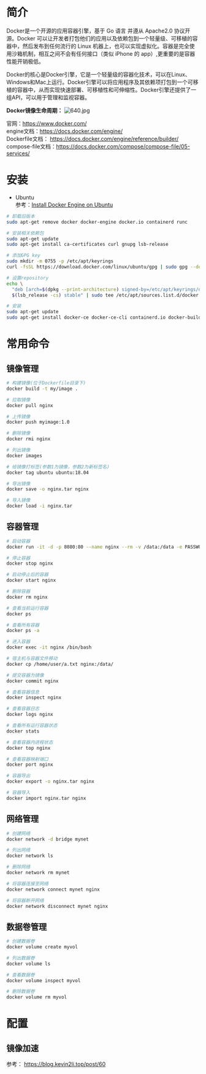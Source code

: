 # 简介
Docker是一个开源的应用容器引擎，基于 Go 语言 并遵从 Apache2.0 协议开源。Docker 可以让开发者打包他们的应用以及依赖包到一个轻量级、可移植的容器中，然后发布到任何流行的 Linux 机器上，也可以实现虚拟化。容器是完全使用沙箱机制，相互之间不会有任何接口（类似 iPhone 的 app）,更重要的是容器性能开销极低。

Docker的核心是Docker引擎，它是一个轻量级的容器化技术，可以在Linux、Windows和Mac上运行。Docker引擎可以将应用程序及其依赖项打包到一个可移植的容器中，从而实现快速部署、可移植性和可伸缩性。Docker引擎还提供了一组API，可以用于管理和监视容器。

**Docker镜像生命周期：**
![640.jpg](https://minio.kevin2li.top/image-bed/vanblog/img/55f78e2df8a5e9d5f1044eab3792e4ef.640.jpg)


官网：https://www.docker.com/  
engine文档：https://docs.docker.com/engine/   
Dockerfile文档： https://docs.docker.com/engine/reference/builder/  
compose-file文档：https://docs.docker.com/compose/compose-file/05-services/  

<!-- more -->

# 安装
- Ubuntu  
参考：[Install Docker Engine on Ubuntu](https://docs.docker.com/engine/install/ubuntu/)
```bash
# 卸载旧版本
sudo apt-get remove docker docker-engine docker.io containerd runc

# 安装相关依赖包
sudo apt-get update
sudo apt-get install ca-certificates curl gnupg lsb-release

# 添加GPG key
sudo mkdir -m 0755 -p /etc/apt/keyrings
curl -fsSL https://download.docker.com/linux/ubuntu/gpg | sudo gpg --dearmor -o /etc/apt/keyrings/docker.gpg

# 设置repository
echo \
  "deb [arch=$(dpkg --print-architecture) signed-by=/etc/apt/keyrings/docker.gpg] https://download.docker.com/linux/ubuntu \
  $(lsb_release -cs) stable" | sudo tee /etc/apt/sources.list.d/docker.list > /dev/null

# 安装
sudo apt-get update
sudo apt-get install docker-ce docker-ce-cli containerd.io docker-buildx-plugin docker-compose-plugin
```

# 常用命令
## 镜像管理
```bash
# 构建镜像(位于Dockerfile目录下)
docker build -t my/image .

# 拉取镜像
docker pull nginx

# 上传镜像
docker push myimage:1.0

# 删除镜像
docker rmi nginx

# 列出镜像
docker images

# 给镜像打标签(参数1为镜像，参数2为新标签名)
docker tag ubuntu ubuntu:18.04

# 导出镜像
docker save -o nginx.tar nginx

# 导入镜像
docker load -i nginx.tar
````
## 容器管理
```bash
# 启动容器
docker run -it -d -p 8080:80 --name nginx --rm -v /data:/data -e PASSWORD=123456 --network mynet nginx

# 停止容器
docker stop nginx

# 启动停止后的容器
docker start nginx

# 删除容器
docker rm nginx

# 查看当前运行容器
docker ps

# 查看所有容器
docker ps -a

# 进入容器
docker exec -it nginx /bin/bash

# 宿主机与容器文件移动
docker cp /home/user/a.txt nginx:/data/

# 提交容器为镜像
docker commit nginx

# 查看容器信息
docker inspect nginx

# 查看容器日志
docker logs nginx

# 查看所有运行容器状态
docker stats

# 查看容器内进程状态
docker top nginx

# 查看容器映射端口
docker port nginx

# 容器导出
docker export -o nginx.tar nginx

# 容器导入
docker import nginx.tar nginx

```
## 网络管理
```bash
# 创建网络
docker network -d bridge mynet

# 列出网络
docker network ls

# 删除网络
docker network rm mynet

# 将容器连接至网络
docker network connect mynet nginx

# 将容器断开网络
docker network disconnect mynet nginx
```

## 数据卷管理
```bash
# 创建数据卷
docker volume create myvol

# 列出数据卷
docker volume ls

# 查看数据卷
docker volume inspect myvol

# 删除数据卷
docker volume rm myvol
```

# 配置
## 镜像加速
参考： https://blog.kevin2li.top/post/60


